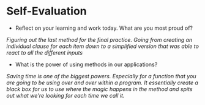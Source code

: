 # Self-Evaluation

- Reflect on your learning and work today. What are you most proud of?

*Figuring out the last method for the final practice. Going from creating an individual clause for each item down to a simplified version that was able to react to all the different inputs*

- What is the power of using methods in our applications?

*Saving time is one of the biggest powers. Especially for a function that you are going to be using over and over within a program.*
*It essentially create a black box for us to use where the magic happens in the method and spits out what we're looking for each time we call it.*